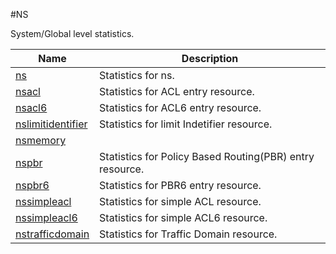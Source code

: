 #NS

System/Global level statistics.


<table><thead><tr><th>Name</th><th>Description</th></tr></thead><tbody><tr><td><a href="../../../statistics/ns/ns/ns">ns</a></td><td>Statistics for ns.</td><tr><tr><td><a href="../../../statistics/ns/nsacl/nsacl">nsacl</a></td><td>Statistics for ACL entry resource.</td><tr><tr><td><a href="../../../statistics/ns/nsacl6/nsacl6">nsacl6</a></td><td>Statistics for ACL6 entry resource.</td><tr><tr><td><a href="../../../statistics/ns/nslimitidentifier/nslimitidentifier">nslimitidentifier</a></td><td>Statistics for limit Indetifier resource.</td><tr><tr><td><a href="../../../statistics/ns/nsmemory/nsmemory">nsmemory</a></td><td></td><tr><tr><td><a href="../../../statistics/ns/nspbr/nspbr">nspbr</a></td><td>Statistics for Policy Based Routing(PBR) entry resource.</td><tr><tr><td><a href="../../../statistics/ns/nspbr6/nspbr6">nspbr6</a></td><td>Statistics for PBR6 entry resource.</td><tr><tr><td><a href="../../../statistics/ns/nssimpleacl/nssimpleacl">nssimpleacl</a></td><td>Statistics for simple ACL resource.</td><tr><tr><td><a href="../../../statistics/ns/nssimpleacl6/nssimpleacl6">nssimpleacl6</a></td><td>Statistics for simple ACL6 resource.</td><tr><tr><td><a href="../../../statistics/ns/nstrafficdomain/nstrafficdomain">nstrafficdomain</a></td><td>Statistics for Traffic Domain resource.</td><tr></tbody></table>
